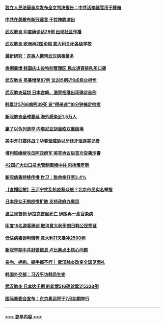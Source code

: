 #### [独立人民法庭首次发布全文判决报告：中共活摘器官用于移植](../pages/prog202/a102792401.md?t=03051803) 
#### [中共在美散布新冠谣言 干扰神韵演出](../pages/prog202/a102792386.md?t=03051803) 
#### [武汉肺炎 印度确诊达29例 出现社区传播](../pages/prog202/a102792349.md?t=03051803) 
#### [武汉肺炎 欧洲再2国沦陷 意大利关闭各级学校](../pages/prog202/a102792333.md?t=03051803) 
#### [最新研究：这类人携带武汉病毒最多](../pages/prog202/a102792332.md?t=03051803) 
#### [病例暴增 韩国庆山设特别管理区 民众通宵排队买口罩](../pages/prog202/a102792310.md?t=03051803) 
#### [武汉肺炎 英暴增至87例 法285例近9成民众担忧](../pages/prog202/a102792200.md?t=03051803) 
#### [武汉肺炎延烧 日本宫崎、滋贺相继出现确诊首例](../pages/prog202/a102792170.md?t=03051803) 
#### [韩累计5766病例39死 设“得来速”10分钟搞定检疫](../pages/prog202/a102792109.md?t=03051803) 
#### [新冠肺炎全球蔓延 海外感染近1.5万人](../pages/prog202/a102792022.md?t=03051803) 
#### [赢了以色列选举 内塔尼亚胡面临双重困境](../pages/prog202/a102792017.md?t=03051803) 
#### [美中开打媒体战？华春莹威胁以牙还牙驱逐美记者](../pages/prog202/a102791898.md?t=03051803) 
#### [塔利班继续攻击阿政府军 美签协议后首次空袭示警](../pages/prog202/a102791905.md?t=03051803) 
#### [42国扩大出口技术管制围堵中共 包括俄罗斯](../pages/prog202/a102791820.md?t=03051803) 
#### [新冠病毒持续传播 世卫：致命率升至3.4%](../pages/prog202/a102791822.md?t=03051803) 
#### [【直播回放】王沪宁扰乱抗疫惹众怒？北京市民实名举报](../pages/prog202/a102789799.md?t=03051803) 
#### [日本民众无惧疫情扩散 支持政府办奥运](../pages/prog202/a102791580.md?t=03051803) 
#### [波兰现首例 伊拉克首起死亡 伊朗再一高官染病](../pages/prog202/a102791525.md?t=03051803) 
#### [印度15名游客确诊 取消意大利伊朗日韩公民签证](../pages/prog202/a102791475.md?t=03051803) 
#### [低估病毒误判情势 意大利11天暴冲2500例](../pages/prog202/a102791348.md?t=03051803) 
#### [新冠早期中共封锁信息 卢比奥点出核心问题](../pages/prog202/a102791383.md?t=03051803) 
#### [亲吻、拥抱、握手都不行！ 武汉肺炎改变全球见面礼](../pages/prog202/a102791314.md?t=03051803) 
#### [韩国外交部：习近平访韩恐生变](../pages/prog202/a102791303.md?t=03051803) 
#### [武汉肺炎 日本达千例 韩新增516确诊累计5328例](../pages/prog202/a102791290.md?t=03051803) 
#### [国际奥委会宣布：东京奥运将于7月如期举行](../pages/prog202/a102791284.md?t=03051803) 

----
#### [ >>> 更早内容 <<< ](../indexes/prog202-earlier.md)
